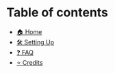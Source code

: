 # Table of contents

* [🏠 Home](README.md)
* [🛠 Setting Up](setting-up.md)
* [❓ FAQ](faq.md)
* [⭐ Credits](credits.md)

